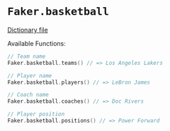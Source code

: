 # `Faker.basketball`

[Dictionary file](../src/main/resources/locales/en/basketball.yml)

Available Functions:  
```kotlin
// Team name
Faker.basketball.teams() // => Los Angeles Lakers

// Player name
Faker.basketball.players() // => LeBron James

// Coach name
Faker.basketball.coaches() // => Doc Rivers

// Player position
Faker.basketball.positions() // => Power Forward

```

